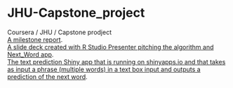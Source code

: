 # JHU-Capstone_project
Coursera / JHU / Capstone prodject  
[A milestone report](http://rpubs.com/NadiaStavisky/546387).  
[A slide deck created with R Studio Presenter pitching the algorithm and Next_Word app](http://rpubs.com/NadiaStavisky/557909).  
[The text prediction Shiny app that is running on shinyapps.io and that takes as input a phrase (multiple words) in a text box input and outputs a prediction of the next word](https://nadiastavisky.shinyapps.io/Next_Word/).  
  
